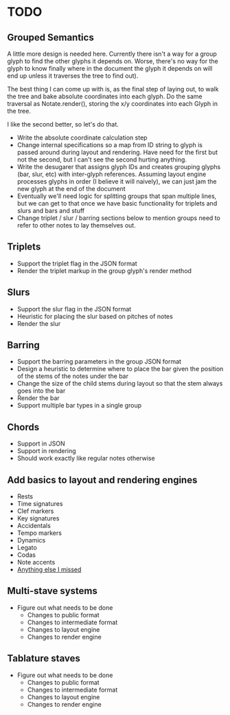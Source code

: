 
# TODO

## Grouped Semantics

A little more design is needed here. Currently there isn't a way for a group
glyph to find the other glyphs it depends on. Worse, there's no way for the
glyph to know finally where in the document the glyph it depends on will end up
unless it traverses the tree to find out).

The best thing I can come up with is, as the final step of laying out, to walk
the tree and bake absolute coordinates into each glyph. Do the same traversal
as Notate.render(), storing the x/y coordinates into each Glyph in the tree.

I like the second better, so let's do that.

* Write the absolute coordinate calculation step
* Change internal specifications so a map from ID string to glyph is passed
  around during layout and rendering. Have need for the first but not the
  second, but I can't see the second hurting anything.
* Write the desugarer that assigns glyph IDs and creates grouping glyphs (bar,
  slur, etc) with inter-glyph references. Assuming layout engine processes
  glyphs in order (I believe it will naively), we can just jam the new glyph at
  the end of the document
* Eventually we'll need logic for splitting groups that span multiple lines,
  but we can get to that once we have basic functionality for triplets and
  slurs and bars and stuff
* Change triplet / slur / barring sections below to mention groups need to
  refer to other notes to lay themselves out.

## Triplets

* Support the triplet flag in the JSON format
* Render the triplet markup in the group glyph's render method

## Slurs

* Support the slur flag in the JSON format
* Heuristic for placing the slur based on pitches of notes
* Render the slur

## Barring

* Support the barring parameters in the group JSON format
* Design a heuristic to determine where to place the bar given the position of
  the stems of the notes under the bar
* Change the size of the child stems during layout so that the stem always goes
  into the bar
* Render the bar
* Support multiple bar types in a single group

## Chords

* Support in JSON
* Support in rendering
* Should work exactly like regular notes otherwise

## Add basics to layout and rendering engines

* Rests
* Time signatures
* Clef markers
* Key signatures
* Accidentals
* Tempo markers
* Dynamics
* Legato
* Codas
* Note accents
* [Anything else I missed](http://en.wikipedia.org/wiki/List_of_musical_symbols)

## Multi-stave systems

* Figure out what needs to be done
    * Changes to public format
    * Changes to intermediate format
    * Changes to layout engine
    * Changes to render engine

## Tablature staves

* Figure out what needs to be done
    * Changes to public format
    * Changes to intermediate format
    * Changes to layout engine
    * Changes to render engine

